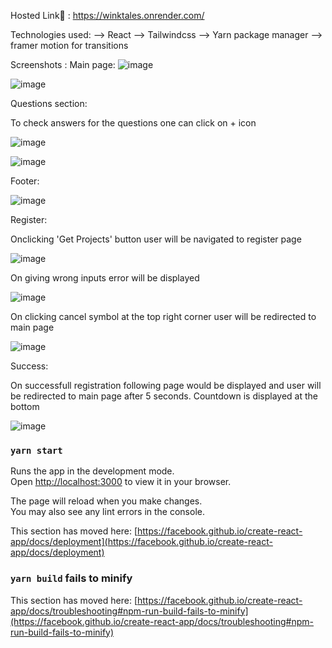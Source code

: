 
Hosted Link🔗 : https://winktales.onrender.com/

Technologies used:
--> React
--> Tailwindcss
--> Yarn package manager
--> framer motion for transitions

Screenshots : 
Main page: 
![image](https://github.com/prakashbist28/winktales/assets/113052349/338b62ab-dc47-4cf9-9e93-7b38f6631d4b)

![image](https://github.com/prakashbist28/winktales/assets/113052349/7d6d20f7-636a-4525-bd62-7ed1e7d20c0a)



Questions section:

To check answers for the questions one can click on + icon

![image](https://github.com/prakashbist28/winktales/assets/113052349/6cb66dfa-c286-4519-a09c-f7abd8bd0c7f)

![image](https://github.com/prakashbist28/winktales/assets/113052349/14fc1662-1db4-4ea2-9493-a183fb6115f9)



Footer:

![image](https://github.com/prakashbist28/winktales/assets/113052349/e378d817-915b-4f3b-9dc5-e2ae650902bd)


Register: 

Onclicking 'Get Projects' button user will be navigated to register page 

![image](https://github.com/prakashbist28/winktales/assets/113052349/fd9ea527-670f-4eb8-a7c6-b92a06c812c6)

On giving wrong inputs error will be displayed

![image](https://github.com/prakashbist28/winktales/assets/113052349/2d1a1a2d-e4c6-43a5-8ef8-57304360e34f)

On clicking cancel symbol at the top right corner user will be redirected to main page

![image](https://github.com/prakashbist28/winktales/assets/113052349/9f83708e-5872-4acf-82f1-2613b9226c5d)



Success: 

On successfull registration following page would be displayed and user will be redirected to main page after 5 seconds. Countdown is displayed at the bottom

![image](https://github.com/prakashbist28/winktales/assets/113052349/04edde03-a74e-41c4-bb38-6d2135a02809)









### `yarn start`

Runs the app in the development mode.\
Open [http://localhost:3000](http://localhost:3000) to view it in your browser.

The page will reload when you make changes.\
You may also see any lint errors in the console.







This section has moved here: [https://facebook.github.io/create-react-app/docs/deployment](https://facebook.github.io/create-react-app/docs/deployment)

### `yarn build` fails to minify

This section has moved here: [https://facebook.github.io/create-react-app/docs/troubleshooting#npm-run-build-fails-to-minify](https://facebook.github.io/create-react-app/docs/troubleshooting#npm-run-build-fails-to-minify)
